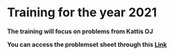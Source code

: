 # Training for the year 2021 


**The training will focus on problems from Kattis OJ**


**You can access the problemset sheet through this [Link](https://docs.google.com/spreadsheets/d/1ASrwLGYlOze_n5iS89q2ot4MtNMFpxItOvf8hG9NvyQ/edit?usp=sharing)**
